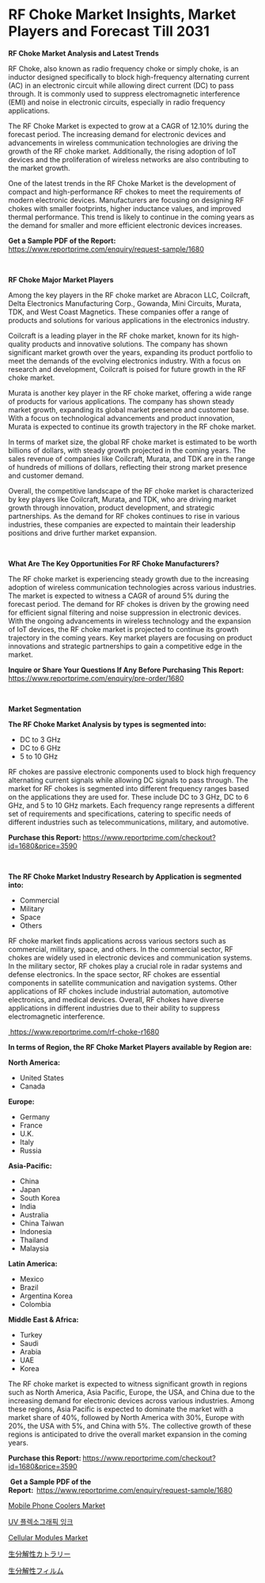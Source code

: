 <p><h1>RF Choke Market Insights, Market Players and Forecast Till 2031</h1></p><p><strong>RF Choke Market Analysis and Latest Trends</strong></p>
<p><p>RF Choke, also known as radio frequency choke or simply choke, is an inductor designed specifically to block high-frequency alternating current (AC) in an electronic circuit while allowing direct current (DC) to pass through. It is commonly used to suppress electromagnetic interference (EMI) and noise in electronic circuits, especially in radio frequency applications.</p><p>The RF Choke Market is expected to grow at a CAGR of 12.10% during the forecast period. The increasing demand for electronic devices and advancements in wireless communication technologies are driving the growth of the RF choke market. Additionally, the rising adoption of IoT devices and the proliferation of wireless networks are also contributing to the market growth.</p><p>One of the latest trends in the RF Choke Market is the development of compact and high-performance RF chokes to meet the requirements of modern electronic devices. Manufacturers are focusing on designing RF chokes with smaller footprints, higher inductance values, and improved thermal performance. This trend is likely to continue in the coming years as the demand for smaller and more efficient electronic devices increases.</p></p>
<p><strong>Get a Sample PDF of the Report:&nbsp;</strong> <a href="https://www.reportprime.com/enquiry/request-sample/1680">https://www.reportprime.com/enquiry/request-sample/1680</a></p>
<p>&nbsp;</p>
<p><strong>RF Choke Major Market Players</strong></p>
<p><p>Among the key players in the RF choke market are Abracon LLC, Coilcraft, Delta Electronics Manufacturing Corp., Gowanda, Mini Circuits, Murata, TDK, and West Coast Magnetics. These companies offer a range of products and solutions for various applications in the electronics industry.</p><p>Coilcraft is a leading player in the RF choke market, known for its high-quality products and innovative solutions. The company has shown significant market growth over the years, expanding its product portfolio to meet the demands of the evolving electronics industry. With a focus on research and development, Coilcraft is poised for future growth in the RF choke market.</p><p>Murata is another key player in the RF choke market, offering a wide range of products for various applications. The company has shown steady market growth, expanding its global market presence and customer base. With a focus on technological advancements and product innovation, Murata is expected to continue its growth trajectory in the RF choke market.</p><p>In terms of market size, the global RF choke market is estimated to be worth billions of dollars, with steady growth projected in the coming years. The sales revenue of companies like Coilcraft, Murata, and TDK are in the range of hundreds of millions of dollars, reflecting their strong market presence and customer demand.</p><p>Overall, the competitive landscape of the RF choke market is characterized by key players like Coilcraft, Murata, and TDK, who are driving market growth through innovation, product development, and strategic partnerships. As the demand for RF chokes continues to rise in various industries, these companies are expected to maintain their leadership positions and drive further market expansion.</p></p>
<p>&nbsp;</p>
<p><strong>What Are The Key Opportunities For RF Choke Manufacturers?</strong></p>
<p><p>The RF choke market is experiencing steady growth due to the increasing adoption of wireless communication technologies across various industries. The market is expected to witness a CAGR of around 5% during the forecast period. The demand for RF chokes is driven by the growing need for efficient signal filtering and noise suppression in electronic devices. With the ongoing advancements in wireless technology and the expansion of IoT devices, the RF choke market is projected to continue its growth trajectory in the coming years. Key market players are focusing on product innovations and strategic partnerships to gain a competitive edge in the market.</p></p>
<p><strong>Inquire or Share Your Questions If Any Before Purchasing This Report:</strong> <a href="https://www.reportprime.com/enquiry/pre-order/1680">https://www.reportprime.com/enquiry/pre-order/1680</a></p>
<p>&nbsp;</p>
<p><strong>Market Segmentation</strong></p>
<p><strong>The RF Choke Market Analysis by types is segmented into:</strong></p>
<p><ul><li>DC to 3 GHz</li><li>DC to 6 GHz</li><li>5 to 10 GHz</li></ul></p>
<p><p>RF chokes are passive electronic components used to block high frequency alternating current signals while allowing DC signals to pass through. The market for RF chokes is segmented into different frequency ranges based on the applications they are used for. These include DC to 3 GHz, DC to 6 GHz, and 5 to 10 GHz markets. Each frequency range represents a different set of requirements and specifications, catering to specific needs of different industries such as telecommunications, military, and automotive.</p></p>
<p><strong>Purchase this Report:&nbsp;</strong><a href="https://www.reportprime.com/checkout?id=1680&price=3590">https://www.reportprime.com/checkout?id=1680&price=3590</a></p>
<p>&nbsp;</p>
<p><strong>The RF Choke Market Industry Research by Application is segmented into:</strong></p>
<p><ul><li>Commercial</li><li>Military</li><li>Space</li><li>Others</li></ul></p>
<p><p>RF choke market finds applications across various sectors such as commercial, military, space, and others. In the commercial sector, RF chokes are widely used in electronic devices and communication systems. In the military sector, RF chokes play a crucial role in radar systems and defense electronics. In the space sector, RF chokes are essential components in satellite communication and navigation systems. Other applications of RF chokes include industrial automation, automotive electronics, and medical devices. Overall, RF chokes have diverse applications in different industries due to their ability to suppress electromagnetic interference.</p></p>
<p><a href="https://www.reportprime.com/rf-choke-r1680">&nbsp;https://www.reportprime.com/rf-choke-r1680</a></p>
<p><strong>In terms of Region, the RF Choke Market Players available by Region are:</strong></p>
<p>
    <p> <strong> North America: </strong>
        <ul>
            <li>United States</li>
            <li>Canada</li>
        </ul>
        </p> 
    <p> <strong> Europe: </strong>
        <ul>
            <li>Germany</li>
            <li>France</li>
            <li>U.K.</li>
            <li>Italy</li>
            <li>Russia</li>
        </ul>
        </p> 
    <p> <strong> Asia-Pacific: </strong>
        <ul>
            <li>China</li>
            <li>Japan</li>
            <li>South Korea</li>
            <li>India</li>
            <li>Australia</li>
            <li>China Taiwan</li>
            <li>Indonesia</li>
            <li>Thailand</li>
            <li>Malaysia</li>
        </ul>
        </p> 
    <p> <strong> Latin America: </strong>
        <ul>
            <li>Mexico</li>
            <li>Brazil</li>
            <li>Argentina Korea</li>
            <li>Colombia</li>
        </ul>
        </p> 
    <p> <strong> Middle East & Africa: </strong>
        <ul>
            <li>Turkey</li>
            <li>Saudi</li>
            <li>Arabia</li>
            <li>UAE</li>
            <li>Korea</li>
        </ul>
    </p>
    </p>
<p><p>The RF choke market is expected to witness significant growth in regions such as North America, Asia Pacific, Europe, the USA, and China due to the increasing demand for electronic devices across various industries. Among these regions, Asia Pacific is expected to dominate the market with a market share of 40%, followed by North America with 30%, Europe with 20%, the USA with 5%, and China with 5%. The collective growth of these regions is anticipated to drive the overall market expansion in the coming years.</p></p>
<p><strong>Purchase this Report: </strong><a href="https://www.reportprime.com/checkout?id=1680&price=3590">https://www.reportprime.com/checkout?id=1680&price=3590</a></p>
<p>&nbsp;<strong>Get a Sample PDF of the Report:&nbsp;&nbsp;</strong><a href="https://www.reportprime.com/enquiry/request-sample/1680">https://www.reportprime.com/enquiry/request-sample/1680</a></p>
<p><strong></strong></p>
<p><p><a href="https://issuu.com/reportprime-2/docs/mobile-phone-coolers-market-size-2030.pptx">Mobile Phone Coolers Market</a></p><p><a href="https://github.com/kein8762/Market-Research-Report-List-1/blob/main/282045468857.md">UV 플렉소그래픽 잉크</a></p><p><a href="https://github.com/JermaineCrona2023/Market-Research-Report-List-1/blob/main/cellular-modules-market.md">Cellular Modules Market</a></p><p><a href="https://github.com/DeonBoer2023/Market-Research-Report-List-1/blob/main/977116771450.md">生分解性カトラリー</a></p><p><a href="https://github.com/dawson566/Market-Research-Report-List-1/blob/main/292434671449.md">生分解性フィルム</a></p></p>